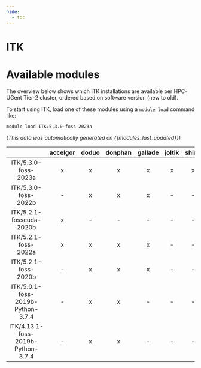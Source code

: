 ```yaml
---
hide:
  - toc
---
```


ITK
===

# Available modules


The overview below shows which ITK installations are available per HPC-UGent Tier-2 cluster, ordered based on software version (new to old).

To start using ITK, load one of these modules using a `module load` command like:

```shell
module load ITK/5.3.0-foss-2023a
```

*(This data was automatically generated on {{modules_last_updated}})*  

| |accelgor|doduo|donphan|gallade|joltik|shinx|skitty|
| :---: | :---: | :---: | :---: | :---: | :---: | :---: | :---: |
|ITK/5.3.0-foss-2023a|x|x|x|x|x|x|x|
|ITK/5.3.0-foss-2022b|-|x|x|x|-|-|-|
|ITK/5.2.1-fosscuda-2020b|x|-|-|-|-|-|-|
|ITK/5.2.1-foss-2022a|x|x|x|x|-|-|-|
|ITK/5.2.1-foss-2020b|-|x|x|x|-|-|-|
|ITK/5.0.1-foss-2019b-Python-3.7.4|-|x|x|-|-|-|-|
|ITK/4.13.1-foss-2019b-Python-3.7.4|-|x|x|-|-|-|-|
